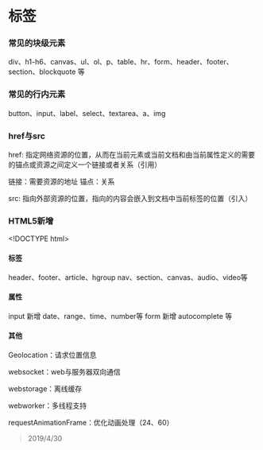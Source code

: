 # 标签
### 常见的块级元素
div、h1-h6、canvas、ul、ol、p、table、hr、form、header、footer、section、blockquote 等

### 常见的行内元素
button、input、label、select、textarea、a、img

### href与src
href: 指定网络资源的位置，从而在当前元素或当前文档和由当前属性定义的需要的锚点或资源之间定义一个链接或者关系（引用）

链接：需要资源的地址
锚点：关系

src: 指向外部资源的位置，指向的内容会嵌入到文档中当前标签的位置（引入）

### HTML5新增
\<!DOCTYPE html>
#### 标签
header、footer、article、hgroup
nav、section、canvas、audio、video等

#### 属性
input 新增 date、range、time、number等
form 新增 autocomplete 等

#### 其他
Geolocation：请求位置信息

websocket：web与服务器双向通信

webstorage：离线缓存

webworker：多线程支持

requestAnimationFrame：优化动画处理（24、60）


> 2019/4/30
